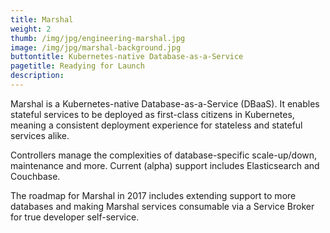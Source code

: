 ```yaml
---
title: Marshal
weight: 2
thumb: /img/jpg/engineering-marshal.jpg
image: /img/jpg/marshal-background.jpg
buttontitle: Kubernetes-native Database-as-a-Service
pagetitle: Readying for Launch
description:
---
```


Marshal is a Kubernetes-native Database-as-a-Service (DBaaS). It enables stateful services to be deployed as first-class citizens in Kubernetes, meaning a consistent deployment experience for stateless and stateful services alike.

Controllers manage the complexities of database-specific scale-up/down, maintenance and more. Current (alpha) support includes Elasticsearch and Couchbase.

The roadmap for Marshal in 2017 includes extending support to more databases and making Marshal services consumable via a Service Broker for true developer self-service.
